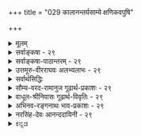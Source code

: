 +++
title = "029 कालानन्तर्यसाम्ये क्षणिकवपुषि"

+++
<details><summary>मूलम्</summary>

कालानन्तर्यसाम्ये क्षणिकवपुषि ते देशकालाद्युपाधौ सर्वे पूर्वे भवेयुस्तदुपरि भवतां कारणानि क्षणानाम् ।  
सन्तानैक्यव्यवस्था निजफलनियतिर्वासनानां च न स्यात् कार्पासे रक्ततादिक्रमविपरिणमत्संस्कृतद्रव्यतस्स्यात् ॥ २९ ॥
</details>

<details><summary>सर्वाङ्कषा - २९</summary>

क्षणिकवादेऽनुपपत्तिं प्रदर्शयति - कालेत्यादि ।  

> देश-कालाद्य्-उपाधौ  
ते क्षणिक-वपुषि सति,  
कालानन्तर्य-साम्ये सति  
सर्वे पूर्वे क्षणाः+++(→बौद्ध-परिभाषया क्षणिक-वस्तु-विशेषः)+++,  
तद्-उपरि भवतां क्षणानां कारणानि भवेयुः ।  
ततश् च, सन्तानैक्य-व्यवस्था,  
वासनानां निज-फल-नियतिश् च न स्यात् ।  
कार्पासे रक्तादि क्रम-विपरिणमत्-संस्कृत-द्रव्यतः स्यात् 

इत्य् अन्वयक्रमः ॥ 

[[1]]

बौद्धाः खलु चतुर्विधा इत्युक्तं (श्लो. 8 ) प्राक् ।  
तत्र वैभाषिकाः सौत्रान्तिकाश्च जगत्-सत्यता-वादिनः ।  
योगाचारास् तु विज्ञान-मात्र-सत्यता-वादिनः ।  माध्यमिकास् तु सर्व-मिथ्यात्व-वादिनः ।  
पूर्वे त्रयोऽपि स्वाभ्युपगतस्य वस्तुनः क्षणिकत्वं वदन्ति ।+++(4)+++  

विज्ञान-शब्द-वाच्यस्य धातुनोऽपि  
क्षणिकत्वं ते वदन्ति ।+++(5)+++  
एते 'अहम्' इति प्रतीति-विषयम् आत्मानं (जी.स. 2) नाङ्गीकुर्वन्ति ।  
अतस् ते 'नैरात्म्य-वादिनः' इति प्रसिद्धाः ।  
' अहम्' इति प्रतीतौ  
अखण्डः कश्चित् पदार्थो न विषयः,  
किन्तु सः सङ्घात-रूपः ।  
तत्र **विज्ञानाख्यः** स्वयं-प्रकाशः  
कश्चन धातु-विशेषोऽपि घटकः ।+++(4)+++  
संवृत्त्य्-आख्य-वस्तु-प्रभावात्  
स धातुः संघात-रूपताम् आपद्यते ।  
एतादृश-सङ्घात-रूपो ऽयम् अहम्-अर्थ एवात्मा ।  
अतश् चाहम्-अर्थः न वास्तविकः ।  
किन्तु प्रातीतिकः ।  
सोऽपि क्षणिकः ।+++(5)+++  


अत्रैवं दूषणम् उच्यते - वस्तु-स्थैर्य-वादिभिः नैय्यायिकादिभिः,  

> 'आत्मनः क्षणिकत्वे  
बाल्ये विलोकितस्य वस्तुनः  
वार्धक्ये स्मरणं न स्यात्,  
आत्मनः क्षणिकत्वेन  
द्रष्टुः आत्मनः वार्धक्ये नाशात्,  
अन्येन दर्शनम्  
अन्येन स्मरणं च  
कथं घटताम्' 

इति ।  
अस्योत्तरं तैर् एवम् अभिधीयते -  

> यद्यपि आत्मानः क्षणिकाः,  
अथापि,  
अनादिसिद्धा वासना, तत्-तत्-क्षण-परंपरा-रूपे आत्मन्य् अनुवर्तते;  
यथा कस्तूरिकायाः वस्त्राणाम् अधस्तात् स्थापने,  
कस्तूरिकायाः गन्धः उपर्य् उपरि वस्त्रेषु संक्रमते,  
तथा अनुभवजन्या वासना ऽपि  
क्षणिकात्म-परंपरायां संक्रममाणा  
कालान्तरे स्मृतिं जनयतीति ।  
अस्य ‘वासनासंक्रमः' इति संज्ञा । 

नैयायिक-संमत-भावनाख्य-संस्कारवत्  
तैर् इयं वासनेत्य् उच्यते ।  
वस्तुनः नाशेऽपि,  
तत्रोत्पन्ना वासना तु अनुवर्तत इत्यत्र दृष्टान्तं प्रदर्शयन्ति - 

> ' यस्मिन्नेव हि सन्ताने  
आहिता कर्मवासना ।  
फलं तत्रैव बध्नाति  
कार्पासे रक्तता यथा ॥' 

इति ।  
**सन्ताने** = क्षणिकविज्ञानपरंपरायाम् ॥ 

[[1]]

1.  

[[65]]

श्वेत-कार्पास-बीजे संस्कार-विशेषात् आधीय-मानः रक्तवर्णः,  
तद्-बीज-जन्ये कार्पासे अनुवर्तते  
इति प्रत्यक्ष-सिद्धम् ।  
तद्वद् एव,  
पुण्य-पापादि-कर्म-वासना वा,  
स्मृति-हेतु-वासना वा   
उत्तरत्राप्य् अनुवर्तते इति,  
पुण्य-पाप-फलानाम्, स्मरणस्य वा व्यवस्था भवतीति  
न काप्य् अनुपपत्तिर् इति वदन्ति ।  
तद् एतद् अत्र दूषयति । 

> वस्तूनां क्षणिकत्वेऽपि  
क्षणिक-वस्तु-परंपरायाः सत्त्वात्,  
वासनानुवृत्त्या स्मरणादि-व्यवस्था संगच्छत 

इति न युज्यते -  
परंपरायाः परस्परं भेदस्य दुर्-निरूपत्वात् ।  
क्षणिकवादे,  
प्रतिक्षणं वस्तुनः नाशेऽपि  
तेन क्षणेन तत्-तुल्य-वस्त्व्-अन्तर-जननात्,  
पूर्व-क्षण-वर्ति-वस्तुनः  
उत्तर-क्षण-वर्ति वस्तु प्रति कारणत्वस्य च सत्त्वात्, कार्य-कारण-परंपरायाः सत्त्वेन  
क्षणिक परंपराः परस्परं भिद्यन्त एव । अत एव वासना ऽपि  
तत्-तत्-परंपरायाम् अनुवर्तत  
इति व्यवस्थोपपत्तिर्  
इति न साधीयः ।  

कारणत्वं हि नियमेनाव्यवहित-पूर्व-क्षण-वृत्तित्वम् ।  
तत्रोत्तर-क्षणान् प्रति  
सर्वेषाम् अपि पूर्व-क्षणानां  
पूर्व-वर्तित्वं समानम् ।  
एवं च अस्यैव क्षणस्य  
एतत्-क्षणं प्रति पूर्व-वृत्तित्वम्,  
नान्यस्य इत्य्-अत्र  
नियामकाभावात्  
सर्वेऽपि पूर्वक्षणाः  
सर्वान् अप्य् उत्तरक्षणान् प्रति कारणानि स्युः,  
पूर्व-वृत्तित्वाविशेषात् ।  
न चैतद्-देशैतत्-काल-वर्तिनाम्  
एतद्-देशैतत्-काल-वर्तिनः क्षणा  
एव कारणानि भवन्ति, नान्यानि ।  

> भवन्-मते ऽपीदम् अनिवार्यम्।  
एक-कालावच्छेदेन,  
भिन्न-देशेषु जायमानानां पटानां  
कारण-भूतास् तन्तवः  
अविशेषेण सर्व-पटान् प्रत्यपि कारणानि भवेयुर्  

इत्य् आक्षेपे,  
देश-भेदेन कार्य-भेदस्य सत्त्वात्  
कारण-भेदः उपपादनीयः ।  
तद् अत्रापि समानम् इति वाच्यम्,  
क्षणिक-वादे ऽतिरिक्तस्य स्थिरस्य कालस्य, देशस्य वानङ्गीकारात्, व्यवस्थाया दुर्वचत्वात् ।  
तद् इदम् उक्तम्- '**ते देशकालाद्युपाधौ क्षणिकवपुषि**' इति । 

एवञ्च स्मरणादि-व्यवस्था तन्-मते दुरुपपादा ॥ 

> ननु दर्शनानुरोधेन खलु सर्वं वक्तव्यम् ।  
दृश्यते च कार्पास-बीजादौ आहितस्य संस्कारस्यानुवृत्तिः  
तद्-बीज-परंपरायाम् एव,  
न त्व् अन्यत्रेति व्यवस्था ।  
तद्वदेव सर्वेषामपि क्षणानां सूक्ष्मातिशयविशेषस्य परस्परविलक्षणस्याङ्गीकारात् अनुवृत्तिव्यवस्था सुवचैव

+इति चेत्, तत्राह - कार्पासेत्यादि । वस्तुस्थैर्यस्य, स्थिरस्य देशकालाद्युपाधेश्च सिद्धान्तेऽङ्गीकारात् व्यवस्था सुवचा, वस्तुभेदस्य उपपादनात् । कार्पासबीजानामपि परस्परभेदस्य परिणामभेदस्य च उपपादयितुं शक्यत्वात् न दोषः । क्षणिकवादे तु एतन्न संभवतीत्यनुपदमेवोपपादितम् ॥ 

किञ्च, वासनासंक्रमोऽपि तन्मते दुरुपपादः । वासनाया अपि क्षणिकत्वेन, आश्रयेण साकं नाशात्, कथमुत्तरत्र संक्रमः? तत्तुल्यवासनान्तरोत्पत्तिरेव संक्रम इति चेत्; क्षणिकविज्ञानसन्तत्या प्रत्यभिज्ञाया अनिर्वाहे, तन्निर्वाहकतया कल्पिताया वासनाया अपि क्षणिकत्वेन ' भक्षितेऽपि लशुने न शान्तो व्याधिः' इति न्यायावतारप्रसङ्गः । अतश्च स्मरणादिव्यवस्था तन्मते दुर्वचैवेति क्षणिकवादो न साधीयः ॥ २९ ॥
</details>


<details><summary>सर्वाङ्कषा-पाठान्तरम् - २९</summary>

क्षणिकवादेऽनुपपत्तिं प्रदर्शयति - कालेत्यादि । देशकालाद्युपाधौ ते क्षणिकवपुषि सति, कालानन्तर्यसाम्ये सति सर्वे पूर्वे क्षणाः, तदुपरि भवतां क्षणानां कारणानि भवेयुः । ततश्च, सन्तानैक्यव्यवस्था, वासनानां निजफलनियतिश्च न स्यात्‌ ।  
कार्पासे रक्तादि क्रमविपरिणमत्-संस्कृतद्रव्यतः स्यात्‌ इत्यन्वयक्रमः ॥   
बौद्धाः खलु चतुर्विधा इत्युक्तं (श्लो.८) प्राक्‌ । तत्र वैभाषिकाः सौत्रान्तिकाश्च जगत्सत्यतावादिनः । योगाचारस्तु विज्ञानमात्रसत्यतावादिनः । माध्यमिकास्तु सर्वमिथ्यात्वदिनः । पूर्वे त्रयोऽपि स्वाभ्युपगतस्य वस्तुनः क्षणिकत्वं वदन्ति । विज्ञानशब्दवाच्यस्य धातुनोऽपि क्षणिकत्वं ते वदन्ति । एते 'अहम्‌' इति प्रतीतिविषयमात्मानं (जी.स.२) नाङ्गीकुर्वन्ति । अतस्ते 'नैरात्म्यवादिनः' इति प्रसिद्धाः । 'अहम्‌' इति प्रतीतौ अखण्डः कश्चित्पदार्थो न विषयः, किन्तु सः सङ्घातरूपः । तत्र विज्ञानाख्यः स्वयंप्रकाशः कश्चन धातुविशेषोऽपि घटकः । संवृत्त्याख्यवस्तुप्रभावात्‌ स धातुः संघातरूपतामापद्यते । एतादृशसङ्घातरूपोऽ- यमहमर्थ एवात्मा । अतश्चाहमर्थः न वास्तविकः । किन्तु प्रातीतिकः । सोऽपि क्षणिकः । अत्रैवं दूषणमुच्यते- वस्तुस्थैर्यवादिभिः नैय्यायिकादिभिः, 'आत्मनः क्षणिकत्वे बाल्ये विलोकितस्य वस्तुनः वार्धक्ये स्मरणं न स्यात्‌, 'आत्मनः क्षणिकत्वेन द्रष्टुः आत्मनः वार्धक्ये नाशात्‌, अन्येन दर्शनम्‌ अन्येन स्मरणं च कथं घटताम्‌ ' इति । अस्योत्तरं तैरेवमभिधीयते- यद्यपि आत्मानः क्षणिकाः । अथापि, अनादिसिद्धा वासना, तत्तत्क्षणपरंपरारूपे आत्मन्यनुवर्तते; यथा कस्तूरिकायाः वस्त्राणामधस्तात्‌ स्थापने, कस्तूरिकायाः गन्धः उपर्युपरि वस्त्रेषु संक्रमते, तथा अनुभवजन्या वासनापि क्षणिकात्मपरंपरायां संक्रममाणा कालान्तरे स्मृतिं जनयतीति । अस्य 'वासनासंक्रमः' इति संज्ञा । नैयायिकसंमतभावनाख्यसंस्कारवत्तैरियं वासनेत्युच्यते । वस्तुनः नाशेऽपि, तत्रोत्पतन्ना वासना तु अनुवर्तत इत्यत्र दष्टा प्रदर्शयन्ति - 'यसिमत्रेव हि सन्ताने आहिता कर्मवासना । फलं तत्रैव बध्नाति कार्पासे रक्तता यथा ॥' इति । सन्ताने = क्षणिकविज्ञानपरंपरायाम्‌ ॥   
श्वेतकार्पासबीजे संस्कारविशेषात्‌ आधीयमानः रक्तवर्णः, तद्बीजजन्ये कार्पासे अनुवर्तते इति प्रत्यक्षसिद्धम्‌ । तद्वदेव, पुण्यपापादिकर्मवासना वा, स्मृतिहेतुवासना वा उत्तरत्राप्यनुवर्तते इति, पुण्यपाप- फलानाम्‌, स्मरणस्य वा व्यवस्था भवतीति न काप्यनुपपत्तिरिति वदन्ति । तदेतदत्र दूषयति ॥   
वस्तूनां क्षणिकत्वेऽपि क्षणिकवस्तुपरंपरायाः सत्त्वात्‌, वासनानुवृत्त्या स्मरणादिव्यवस्था संगच्छत इति न युज्यते । परंपरायाः परस्परं भेदस्य दुर्निरूपत्वात्‌ । क्षणिकवादे, प्रतिक्षणं वस्तुनः नाशेऽपि तेन क्षणेन तत्तुल्यवस्त्वन्तरजननात्‌, पूर्वक्षणवर्तिवस्तुनः उत्तरक्षणवर्ति वस्तु प्रति कारणत्वस्य च सत्त्वात्‌, कार्यकारणपरंपरायाः सत्त्वेन क्षणिकपरंपराः परस्परं भिद्यन्त एव । अत एव वासनापि तत्तत्परंपरायामनुवर्तत इति व्यवस्थोपपत्तिरिति न साधीयः । कारणत्वं हि नियमेनाव्यवहितपूर्वक्षणवृत्तित्वम्‌ । तत्रोत्तरक्षणान्‌ प्रति सर्वेषामपि पूर्वक्षणानां पूर्ववर्तित्वं समानम्‌ । एवं च अस्यैव क्षणस्य एतत्क्षणं प्रति पूर्ववृत्तित्वम्‌, नान्यस्य इत्यत्र नियामकाभावात्‌ सर्वेऽपि पूर्वक्षणाः सर्वानप्युत्तरक्षणान्‌ प्रति कारणानि स्युः, पूर्ववृक्तित्वाविशेषात्‌ । न चैतद्देशैतत्कालवर्तिनाम् एतद्देशैतत्कालवर्तिनः क्षणा एव कारणानि भवन्ति, नान्यानि । भवन्मतेऽपीदमनिवार्यम्‌ । एककालावच्छेदेन, भिन्नदेशेषु जायमानानां पटानां कारणभूतास्तन्तवः अविशेषेण सर्वपटान्‌ प्रत्यपि कारणानि भवेयुरित्याक्षेपे, देशभेदेन कार्यभेदस्य सत्त्वात्‌ कारणभेदः उपपादनीयः । तदत्रापि समानमिति वाच्यम्‌, क्षणिकवादेऽतिरिक्तस्य स्थिरस्य कालस्य, देशस्य वानङ्गीकारात्‌, व्यवस्थाया दुर्वचत्वात्‌ । तदिदमुक्तम्‌- 'ते देशकालाद्युपाधौ क्षणिकवपुषि' इति । एवञ्च स्मरणादिव्यवस्था तन्मते दुरुपपादा ॥   
ननु दर्शनानुरोधेन खलु सर्वं वक्तव्यम्‌ ।  

दृश्यते च कार्पासबीजादौ आहितस्य संस्कारस्यानुवृत्तिः तद्बीजपरंपरायामेव,  
न त्वन्यत्रेति व्यवस्था ।  

तद्वदेव सर्वेषामपि क्षणानां सुक्ष्मातिशयविशेषस्य परस्पर- विलक्षणस्याङ्गीकारात्‌ अनुवृत्तिव्यवस्था सुवचैवेति चेत्‌, तत्राह – कार्पासेत्यादि । वस्तुस्थैर्यस्य, स्थिरस्य देशकालाद्युपाधेश्च सिद्धान्तेऽङ्गीकारात्‌ व्यवस्था सुवचा, वस्तुभेदस्य उपपादनात्‌ । 

कार्पासबीजानामपि परस्परभेदस्य परिणामभेदस्य च उपपादयितुं शक्यत्वात्‌ न दोषः । 

क्षणिकवादे तु एतन्न संभवतीत्यनुपद-मेवोपपादितम्‌॥   
किञ्च, वासनासंक्रमोऽपि तन्मते दुरुपपादः । वासनाया अपि क्षणिकत्वेन, आश्रयेण साकं नाशात्‌, कथमुत्तरत्र संक्रमः? तत्तुल्यवासनान्तरोत्पत्तिरेव संक्रम इति चेत्‌; क्षणिकविज्ञानसन्तत्या प्रत्यभिज्ञाया अनिर्वाहे, तन्निर्वाहकतया कल्पिताया वासनाया अपि क्षणिकत्वेन 'भक्षितेऽपि लशुने न शान्तो व्याधिः' इति न्यायावतारप्रसङ्गः । अतश्च स्मरणादिव्यवस्था तन्मते दुर्वचैवेति क्षणिकवादो न साधीयः ॥ २९ ॥
</details>


<details><summary>उत्तमूरु-वीरराघवः अलभ्यलाभः - २९</summary>

''उत्तरोत्पादे च पूर्वनिरोधात्' इति सूत्रे श्रीभाष्ये विस्तृतेऽर्थे किञ्चिदंशप्रपञ्चनं क्रियते कालेति । उत्तरक्षणस्य पूर्वक्षणः कारणमिति बौद्धमतं न सिद्ध्यति । कार्योत्पत्तिकाले कारणस्य  
नष्टात् । अथ पूर्ववर्तित्वमेव हि कारणत्वम्, तत् पश्चान्नाशेऽपि भवेदिति चेत् - एको घटक्षणः  
स्वोत्तरकालस्थगोमहिषाश्वकुड्यपाषाणादिसर्वक्षणकारणं स्यात् । देशः कालो दिक् जातिर्वा उपाधिः, तदुपाधिककार्ये तदुपाधिकपूर्वक्षणः कारणमिति चेत् - देशादौ क्षणिकवपुषिक्षणिकभूते, कार्यकारणयोरेकदेशस्थत्वैकजात्याश्रयत्वादेर्दुर्वचत्वात्, केवलोत्तरत्वमात्रं वक्तव्यमिति सर्वस्यैकः कारणं स्यात् । ननु तद्देशसन्तानस्थकार्यं प्रति तद्देशस्थः क्षणः कारणमिति चेत् - तत्राह सन्तानेति । संतानैक्यव्यवस्था न स्यादिति पृथक्, वासनाना निजफलनियतिश्च न स्यादिति विषयान्तरम् । एते एव देशक्षणा एतत्संतान इति नियम एव कथमित्यर्थः । तत्कार्यत्वात् तत्सन्तानतेति न भवति, कार्यत्वस्यैव सर्वत्रापादितत्वात् । एव सन्तानैक्यनिरासादेव तदुक्तः फलनियमोऽपि न स्यात् । कर्तुरनुभवितुर्देहस्य तदन्यस्याऽऽत्मनो वा क्षणिकत्वात् कथ कर्मफलनियतिः अनुभवजन्यस्मरणनियतिश्चैकत्रेति प्रश्ने तैः समाहितम्, यस्मिन् संताने कर्मवासना अनुभववासना चानुवर्तते, तत्र फलं स्मरणञ्च, नान्यत्रेति । तन्न, अयमेवैतत्संतान इत्यत्र नियामकाभावात् । देशैक्यादेरभावात् । संताने कार्योत्पत्तिरभ्युपेयेत्यत्र तदुक्तमुदाहरणं तु न  
साधकम्;  
कार्पास-कुसुमरक्तरूपोत्पत्तिः  
कार्पासबीजानां रञ्जक-द्रव्य-रञ्जिततया तादृशावयवानां  
क्रमेण पुष्पाकारेऽनुवृत्त्या भवितुमर्हति ।  

यद्वा, 

> ''एतेन लाक्षारसावसेको व्याख्यातः” 

इति न्यायकुसुमाञ्जलिवाक्ये कार्पास-रस-रूप--रञ्जक-द्रव्य-संस्कृत--दाडिम-बीजावभवानुवृत्तिवशात्  
दाडिमे रक्त-पुष्पोत्पत्तिर् इति व्याख्यानात्  
''कार्पासे रक्तता यथा'' इत्य्-अस्य  
कार्पास-रक्तता  
यथा दाडिम-बीज-रञ्जनेन दाडिम-कुसुम-राग-हेतुर् इत्य्-अर्थो भाव्यः ॥ तत्र सर्वत्र कार्यकारणभावस्य व्यवस्थितत्वात् अवयवानां स्थिरतयाऽनुवृत्तिसंभवाच्चोपपत्ति । अत्र तु कार्यकारणभावव्यवस्थाविरहात् वासनानामप्यस्थिरत्वेन क्षणिकत्वेनानुवृत्तेर्दुवचत्वाच्च वैषम्यमिति श्लोकार्थः ।  
अतीन्द्रियस्य तु तस्येति । तत्र तत्र तदिष्टस्य कुर्वद्रुपत्वरूपधर्मस्येत्यर्थः । वह्निधूमत्वेति । वह्नित्वावच्छिन्नं धूमत्वावच्छिन्नं प्रति कारणमिति सामान्यकार्यकारणभावो हि न तदिप्टः क्वचित् वह्नौ सत्यपि धूमाभावात् । कारणक्षण इत्यस्य आरभत इत्यत्रान्वयः । यद्देशादिक्षणवर्ती तत्कार्यदेशेत्यन्वयः । तदेतत्सन्ततिव्यवस्थापकाभावादिति । त्वन्मते तद्घटसंततिरियम्, तदधिकरणैतद्देशसंततिरियम्, एतत्कर्माधारसंततिरियम्, एतदनुभवाधारसंततिरियम्, एतत्-कार्पास-बीज-संततिर् इयम् इति  
दृष्टान्तदार्ष्टान्तिकादिसर्वसंततिव्यवस्थापकाभावादित्यर्थः ॥ २९ ॥
</details>

<details><summary>सर्वार्थसिद्धिः</summary>

प्रतिकृलतर्कप्रतिहतिमप्याह- कालानन्तर्येति ॥ आदिशब्देन दिक्संग्रहः । अयमर्थः- सर्वं क्षणिकमिति वदतस्ते कस्यचित्किञ्चित्प्रति कार्यत्वं किमनन्तरकालभावित्वमात्रान् ? उत तद्विशेषात् ? आद्ये त्रैलोक्योदरवर्तिनः पूर्वक्षणा-  
स्सर्वे तदनन्तरभाविनां सर्वेषां क्षणानां कारणानि स्युः । द्वितीयेऽप्यसौ विशेषः किं देशाद्युपाधिनिरपेक्षः ? तत्सापेक्षो  
वा ? नाद्यः, अतीन्द्रियस्य तु तस्यादर्शनात्, दृश्यस्य तु वह्निधूमत्वादेरतिप्रसङ्गित्वात् । न द्वितीयः, यस्मिन्देशादौ  
यद्वर्तते तस्मिन् जायमानस्य तत्कारागमिति नियमो न संभवति । कार्यक्षणस्य कारणदेशादिवर्तित्वे कारणदेशादेः क्षण-  
द्वयापत्तेः ; तथा चानन्तरक्षणयोगेऽपि को बोधः ? अतः स्थिरदेशादिकमनभ्युपगच्छतस्तत्प्रयुक्तनियमायोगात् अति-  
प्रसङ्गस्तदवस्थ एव । ननु यद्देशादिक्षागवर्ती कारणक्षागः तत्कार्यदेशादिक्षणे स्वकार्यमारभत इति नियम इति चेन्न ;  
देशादिक्षणद्वयेऽपि कार्यकारणव्यवस्थाया दुः[स्थ]साधत्वात् । तदेतदभिप्रेत्याह- सन्तानैक्यव्यवस्था न स्यादिति ।  
यदप्याहुः- 

> "यस्मिन्नेव हि सन्तान  
आहिता कर्मवासना ।  
फलं तत्रैव बध्नाति  
कार्पासे रक्तता यथा" ॥ 

इति ।  
कर्मवासनेत्यनुभववासनाया उपलक्षणम् । तदपि दूषयति- निजफलनियतिर्वासनानां च न स्यादिति । सन्तानैक्ये  
सिद्धे हि यस्मिन् तस्मिन्निति निर्देशः स्यादिति भावः । दृष्टान्तस्तर्हि कथमित्यत्राह- कार्पास इति । 

रञ्जक-द्रव्य-विशेष-संस्कृत-बीजावयवानुवृत्त्या  
कार्य-स्रोतो-विशेष-नियमे यथा दर्शनं  
तत्र तादृश-फल-सिद्धिर् युक्ता ।  
त्वन्मते तु तदेतत् संततिव्यवस्थापकाभावात्,  
तत्रैव फलं बध्नातीति दुश्शको नियम इति भावः ॥ २९ ॥
</details>


<details><summary>सौम्य-वरद-रामानुज गूढार्थ-प्रकाशः - २९</summary>

अदर्शनात् अप्रामाणिकत्वादित्यर्थः । अतिप्रसंगित्वादिति । कालान्तरीयदेशान्तरीयव्याप्तिं  
प्रत्यपि वह्न्यादेः कारणत्वं स्यात् । अव्यवहितानन्तर्यविवक्षायामपि देशान्तरीयकार्यं प्रति कारणत्वप्रसङ्गस्तदवस्थ इति भावः । कारणं चासौ देशादिश्चेति कर्मधारयः । आदिशब्दः कालवाची । क्षणद्वयापत्तेरिति । पूर्वक्षणे च सत्त्वापत्तेरित्यर्थः ॥ २९ ॥
</details>


<details><summary>वाधूल-श्रीनिवासः गूढार्थ-विवृतिः - २९</summary>

कालानन्तर्येति । देशादिक्षणद्वयेऽपि कार्यकारणाव्यवस्थाया दुःस्थत्वादिति । कस्यचिद् द्वितीयदेशादिक्षणस्य देशान्तरपूर्वक्षणापेक्षयाऽप्यानन्तर्याविशेषात् व्यवस्थापकान्तरासम्भवाच्च  
देशान्तरक्षणयोः कार्यकारणभावो वक्तुं न शक्यत इत्यर्थः ॥ २९ ॥
</details>


<details><summary>अभिनव-रङ्गनाथः भाव-प्रकाशः - २९</summary>

क्षणिकत्वसाधने सत्त्वहेतोरेकस्य ज्ञानश्रियाऽभिधानेऽपि तदविशेषेणान्यस्यापि हेतोस्तन्मते क्षणिकत्वसाधकत्वं संभवतीति स्वस्य बौद्धमतप्रावीण्यं दर्शयन्नवतारयति \*क्षणभङ्गसाधनान्तरमित्यादिना \*मेयत्वादिति - मेयत्वमविसंवादिज्ञानविषयत्वं । लाघवादाह \*भासमानत्वादिति - विषयत्वादित्यर्थः । ज्ञानविषयत्वं ज्ञानजनकत्वमिति वैभाषिकसिद्धान्तेन अक्षणिकत्वे जनकताऽनुपपत्त्या सत्त्वहेतुवदस्यपि क्षणिकत्वसाधकता संभवतीति भावः ।  
\*स्वरूपेणेति - उदयानन्तरस्थायिस्वरूपेणेत्यर्थः । \*कुत्रापि न भवेदिति - अयं च दोषः ;  
उदयानन्तरस्थायि स्वरूपं यच्च वस्तुनः ।  
तदुच्यते क्षणस्सोऽस्ति यस्य तत् क्षणिकं मतम् ॥ ३८८ ॥  
इति शान्तरक्षितपरिष्करणेऽपि बोध्यः । क्षणिकत्वानुमितेः शुद्धस्वरूपावगाहित्वे साध्यस्य पक्षादविशिष्टतया साधनप्रयासवैफल्यं । उदयानन्तरस्थायित्वविशेषिततदवगाहित्वे अतद्रूपपरावृत्तस्वरूपावगाहिविकल्पस्येव असदर्थावगाहित्वेन भ्रान्तत्वमिति स्फुटम् । तत्र पञ्चिकायां उत्पादानन्तरविनाशिस्वभावो वस्तुनः क्षण उच्यते; स यत्रास्ति स क्षणिक इति कमलशीलोक्तिरापातरमणीया । तथाहि - उत्पादकाले विनाशस्य विनाशकाले उत्पादस्याननुभवेन करणाकरणे इव परस्परविरुद्धावुत्पादविनाशौ कथमेकत्र समाविशतः? कालभेदेन विरोधपरिहारस्य क्षणिकवाद्यसंमतत्वात् । किंच विनाशस्वभावः धर्मिणमभिसंबध्नाति न वा? आद्ये धर्मिण उदयानन्तरस्थायित्वं कथं? द्वितीये तमनभिसंबध्नन् तत्स्वभावः कथं भवेत्? अपि च -  
ननु नैव विनाशोऽयं सत्ताकालेऽस्ति वस्तुनः ।  
न पूर्वं न चिरात् पश्चात् वस्तुनोऽनन्तरं त्वसौ ॥ ३६७ ॥  
एवं च हेतुमानेव युक्तो नियतकालतः ।  
इत्यविद्धकर्णोक्तदूषणपरिहाराय शान्तरक्षितेन द्विविधस्यापि विनाशस्य वस्त्वनन्तरभावित्वनिरासेन तत्र त्वयाऽपि तथैवाङ्गीकारेण अत्र तद्विरोधेन विनाशस्वभावस्य वस्तुभूतोत्पादानन्तरभावित्वाभिधाने अविद्धकर्णोक्तं दूषणं भवतैव स्थापितं स्यात् इति । मूढानां संतानावगाहिनी कालतारतम्यधीरुपपद्यते इति शङ्कायामाह - \*सर्वस्येत्यादि ॥  
कर्तृत्वादिव्यवस्था तु सन्तानैक्यव्यवस्थया ।  
कल्पनारोपितैवेष्टा नाङ्गं सा तत्वसंस्थितेः ॥ ५०४ ॥  
इति शान्तरक्षितः । 'प्रचुरतराज्ञानतिमिरसङ्धातोपहतज्ञानालोको लोकः आत्मनि तत्त्वान्यत्वासत्त्वादिविचारमवधूय विशिष्टहेतुफलभावनियतरूपाणां संस्काराणां प्रबन्धमेकत्वेनाध्यवसाय स एवाहं करोमीति व्यवहरति मुक्तये च प्रवर्तते । तदभिमानानुरोधेन च भगवन्तस्तथागताः समुच्छेददृष्टिप्रपाततो विनेयजनरिरक्षिषया सन्तानैकतां दर्शयन्तः कर्तृत्वादि व्यवस्थापयन्ति । तथाविधाया एव व्यवस्थातो वस्तुसिद्धिरिति चेदाह - नाङ्गं सेत्यादि । न हि तत्वपरीक्षापराङ्मुखमतीनां संवृतिपतितानां बालजनानामभिनिवेशवशेन शक्यं तत्वं व्यवस्थापयितुम्! तदभिनिवेशस्य नैरात्म्यक्षणभङ्गविहितप्रमाणबाधितत्वात्, इति कमलशीलः । तत्र विनेयजनाशयानुसारेण अतत्वोपदेशः वञ्चनामात्रमिति भावेन तद्दूषयति \*न च त्वमपीति । अपिर्विरोधे । भवन्मतरीत्या अज्ञत्वे निरन्वयविनाशस्य ज्ञानित्वे सन्तानसमृद्ध्यर्थत्वस्य च बोधो न सम्भवति -  
'अहनिसत्वदृष्टीनां क्षणभेदविकल्पना ।  
सन्तानैक्याभिमानेन न कथञ्चित्प्रवर्तते ॥ ५४१ ॥  
अभिसंबुद्धतत्वास्तु प्रतिक्षणविनाशिनाम् ।  
हेतूनां नियमं बुद्ध्वा प्रारभन्ते शुभाः क्रियाः ॥ ५४२ ॥  
ये तावत् अप्रहीणसहजेतरसत्कार्यदर्शनादयस्तेषामयं क्षणभेदविकल्पो नास्त्येव । तथाहि - ते सन्ततिमेकत्वेनाध्यवसाय सुखिता वयं भविष्याम इत्याहितपरितोषाः कर्मसु प्रवर्तन्ते । येऽपि पृथग्जनकल्याणा एवं युक्त्यागमाभ्यां यथावत् क्षणिकात्मतयोरवबोधादभिसम्बुद्धतत्वास्तेऽप्येवं प्रतीत्यसमुत्पादधर्मतां प्रतिपद्यन्ते । करुणादिपूर्वकेभ्यो दानादिभ्यः स्वपरहितोदयशालिनः संस्काराः क्षणिका एवापरापरे परम्परया समुत्पद्यन्ते । न तु हिंसादिभ्य इत्यतस्ते हेतुफलप्रतिनियममवधार्य शुभादिक्रियासु प्रवर्तन्ते । यथोक्तं -  
यावच्चात्मनि न प्रेम्णो हानिस्स (सपदि नश्यति)परि तस्यति ।  
तावद्दुःखितमारोप्य न च स्वस्थोऽवतिष्ठते ।  
मिथ्याध्यारोपहानार्थं यत्नोऽसत्यपि भोक्तरि ॥  
इति' इति तत्वसंग्रहपञ्चिकोक्तिरपि अत्रैव पूर्वं 'सर्वे पूर्वे भवेयुस्तदुपरिभवतां कारणानि क्षणानां' इत्यादिविवरणे दूषितप्रायेति भावः ॥  
\*निरर्थकमिति - एतच्च जीवसरे विवेचयिष्यते ।  
\*भवत्सिद्धान्त इति - जिज्ञासाधिकरणभाष्ये 'यच्चान्यथात्वमिति' - यद्वस्तु प्रतिक्षणमन्यथात्वं याति तदुत्तरोत्तरावस्थाप्राप्त्या पूर्वपूर्वावस्थां जहातीत्याद्युक्तेरिति भावः । न हि वस्तुस्वभावानुविधायिन्यो वाचः । किं तर्हि? वक्तुरिच्छामनुविदधति । अत उत्पादानन्तरस्थायिस्वरूपं क्षणशब्दार्थ इत्यादिः बौद्धानां परिभाषा अप्रामाणिकी । अनुभवविरोधेन सर्वजनासंमतत्वात् । अत एव 'तास्तु त्रिंशत् क्षणः' इत्यादिकोशेषु क्षणशब्दस्य कालविशेषवाचित्वाभिधानं संगच्छते । अतः क्षणिकशब्दो न बौद्धमतैकतान इत्यभिप्रेत्याह - \*आशुतरविनाशित्वमात्रेणेति । एतेन विरोधवरूथिन्यां उमामहेश्वरेण उदाहृतभाष्यस्य क्षणिकत्वनिरसनपरभाष्यस्य च परस्परविरोधो दुष्परिहर इति कथनमज्ञानविलसितमिति सूचितं । साङ्ख्यमते प्रसवधर्मि इति (११) कारिकाविवरणसाङ्ख्यतत्वविभाकरे वंशीधरेण 'न चैवं धर्मिणः क्षणिकत्वापत्तिः; अभिव्यक्तितिरोभावावस्थाविशेषस्यैव क्षणिकत्वाङ्गीकारात्' इत्युक्तं समाधानं तु पूर्वं (५) 'प्रतिक्षणं परिणामिनो हि सर्व एव भावाः ऋते चितिशक्तेः' इति तत्वकौमुदीविवरणे 'प्रतिक्षणमिति - धर्मधर्म्यभेदे धर्माणां कालभेदेन व्यावृत्तिदर्शनाद्धर्मिणोऽपि प्रतिक्षणं भेद आवश्यक इति भावः' इति स्ववचनेनैव निरस्तमिति बोध्यम् ॥ २९ ॥

क्षणभङ्गपक्षे कुमारिलोक्तदूषणान्युद्धर्तुकामेन शान्तरक्षितेन तत्वसंग्रहे इत्थमुक्तम् -  
यथा हि नियता शक्तिः बीजादेरङ्कुरादिषु ।  
अन्वय्यात्मवियोगेऽपि तथैवाध्यात्मिके स्थितिः ॥ ५०२  
पारम्पर्येण साक्षाद्वा क्वचित्किञ्चिद्धि शक्तिमत् ।  
ततः कर्मफलादीनां संबन्ध उपपद्यते ॥ ५०३  
नियमादात्महेतूत्थात् प्रथमक्षणभाविनः ।  
यद्यतोऽनन्तरं जात द्वितीयक्षणसन्निधिः ॥ ५१८  
तत्तज्जनयतीत्याहुरव्यापारेऽपि वस्तुनि ।  
विवक्षामात्रसंभूतसंकेतानुविधायिनः ॥ ५१९  
अन्यानन्तरभावेऽपि किञ्चिदेव च कारणम् ।  
तथैव नियमादिष्टं तुल्यं चैतत् स्थिरेष्वपि ॥ ५३१  

इति । 

तद्दूषयन् मूलाथमाह - \*अयमर्थ इत्यादिना ।  
\*अतीन्द्रियस्य त्विति - एतेन शक्त्यभिधानमप्यकिञ्चित्करमिति व्यञ्जितम् । \*सन्ततिव्यवस्थापकाभावादिति । क्षणिकत्वपक्षे कार्यक्षणपूर्वक्षणानां सर्वेषामन्वयव्यतिरेकयोरविशेषेण सिद्धान्तिवदुपादानोपादेययोरभेदानङ्गीकारेण स्वोपादानबलव्यवस्थानिर्णयासंभवेन -  
स्वोपादानबलोद्भूताः कलापोत्पादकाः पृथक् ।  
इति शान्तरक्षितोक्तिरनुचिता । एतेन -  
सहकारिकृतश्चैवं यदा नातिशयः क्वचित् ।  
सर्वदा निर्विशेषैव तदा सन्ततिरिष्यते ॥ ४३२  
इति भदन्तयोगसेनोक्तदूषणमपरिहार्यम् । सन्ततिदूषणविस्तरस्तु श्लोकवार्तिकादौ बोध्य इति भावः ॥ २९ ॥
</details>


<details><summary>नरसिंह-देवः आनन्ददायिनी - २९</summary>

पूर्वशेषत्वान्न पृथक्संगतिरित्यभिप्रायेणाह - प्रतिकूलेति । ननु क्षणिकत्वपक्षेऽपि वीचीतरङ्गन्यायेन शब्दसंतानानामिव व्यवस्थापककार्यकारणभावस्स्यात् इत्यत आह - अयमर्थ इति । देशाद्युपाधिनिरपेक्षः - तदघटितः कारणकार्यधर्म इत्यर्थः । तत्सापेक्षः - एकदेश एव पूर्वापरकालवर्तित्व(त्वादि)रूपः । तस्येति - विशेषस्य कार्यकारणयोरदर्शनादित्यर्थः । अतिप्रसङ्गित्वादिति - तेन रूपेण पूर्वक्षणापेक्षया पूर्वापरभावित्वादित्यर्थः । तदिति - तद्देशे तत्पूर्ववर्तीत्यर्थः । क्षणद्वयापत्तेः - कार्यकारणद्वयाधिकरणक्षणद्वयकालवर्तित्वापत्तेरित्यर्थः । तथाचेति -  
एतावन्तं स्थितं कालं कः पश्चान्नाशयिष्यति ।  
इति न्यायादिति भावः । ननु कार्यकारणयोरेकदेशवर्तित्वं मास्तु; अपि तु एकदेशसन्तानवर्तित्वं; तथा च नातिप्रसङ्ग इति शङ्कते - नन्विति । देशादीति - तथा च पूर्वदेशलक्षणस्य (स्व) पश्चाद्भाविसर्वदेशक्षणसन्तानजनकत्वात् सर्वे सर्व(स्यापि)स्य सन्ताना इति पूर्वव(र्वैत)देतद्देशसन्तांनैक्यनियमो नास्तीति भावः । ननु क्षणिकत्वपक्षे पाकेषुविक्षेपादौ वासनाश्रयस्य नाशादुत्तरो(नाशात्तदु)त्तरक्षणेषु विकॢत्तिदेशान्तरगमनहतुक्रिया न स्यादित्याशङ्क्य सन्तानैक्यान्न दोष इति सिद्धान्तदीपिकोक्तमनुवदति - यदप्याहुरिति । कर्मवासना - वेगादिसंस्कारः । यदा पाकादिक्रियाशक्तिः तत्रैव तण्डुलादिसन्ताने विकॢत्त्यादिक्रियां जनयतीत्यर्थः । रञ्जकद्रव्येति -स्थिरवादे कार्पास-सन्तान-व्यवस्था-सम्भवाद् युज्यते; क्षणिकवादे तन्नियमो न स्यादिति दृष्टान्तासिद्धिश्चेति भावः ॥ २९ ॥
</details>


<details><summary>ಕನ್ನಡ</summary>

[[40]] 

ई क्षणिकवाद तर्कविरुद्धवादद्दॆन्दू निरूपिसुत्तारॆ-  

> ते देश काला द्युपाद् क्षणिकवपुषि(सति) 
> कालानन्तर्यसाम्य सर्वे पूर्वे  
तद्-उपरि-भवतां क्षणानां कारणानि भवेयुः 

निनगॆ देश-रूप उपाधिये आगलि  
कालरूप उपाधिये आगलि  
ऎल्लवू क्षणिकवे आगिरुवाग  
ऒन्दु क्षणद समनन्तर-क्षणदल्लि हुट्टुवुद् ऎम्ब अंश  
अदर् अनन्तरद क्षणगळ् ऎल्लक्कू  
समानवाग् इरुवाग  
मॊदलिद्द ऎल्ला पूर्व क्षणगळू  
अदक्क् अनन्तर बरुव ऎल्ला उत्तर क्षणगळिगू कारणगळ् आगबेकागुत्तदॆ,  
इदरिन्द, 

> सन्तानैक्यव्यवस्था वासनानां निजफलनियतिश्च न स्यात्,  
> कार्पाससे रक्ततादि क्रम-विपरिणमत्-संस्कृत द्रव्यतः स्यात्‌ 

इदु ऒन्दु क्षणिक-परम्परॆ,  
अदु ऒन्दु क्षणिक-परम्परॆ ऎम्ब व्यवस्थॆयू,  
कर्म-वासनॆगळु तम्म तम्म कार्यगळन्नु तम्म तम्म परम्परॆयल्ले हुट्टिसुत्तवॆ ऎम्ब व्यवस्थॆयू आगलारदु.  

हत्तियल्लि कॆम्पु बरुवुदु मुन्तादवु  
क्रमवागि परिणामवन्नु हॊन्दुत्तिरुव  
कॆम्पुबण्णद संस्कारवन्न् उळ्ळ बीजद सूक्ष्मावयवगळिन्दले आगुवुदु. 

बौद्ध मतदल्लि घटपटादि सकलवस्तुगळू प्रतिक्षणवू नशिसि हुट्टु तिरुत्तवॆ. हिन्दिनदु नशिसि मत्तॊन्दु हुट्टुवुदक्कॆ हिन्दिन क्षणवे कारण. ऎल्लवू क्षणिकवागिरुवुदरिन्दलू अतिरिक्तवाद कालादिगळन्नु ऒप्पदिरुवुद रिन्दलू घटादिगळन्ने क्षणवॆन्दु व्यवहरिसुवुदु अवर रूढि. ई नाश, हुट्टु अतिसूक्ष्मवागिरुवुदरिन्द प्रत्यक्षक्कॆ गोचरवल्ल. निन्नॆ नोडिद घट, ई दिन नोडुव घट बेरॆ बेरॆयादरू आ घटद परम्परॆ ऒन्दे आगिरुत्तदॆ. आया घटादिगळिन्दले मुन्दिन घटादिगळु हुट्टुवुद रिन्द ई परम्परॆगळु भिन्न भिन्नवागुत्तवॆ. इदे न्यायदिन्द जीवात्म स्थान दल्लिरुव विज्ञान क्षणगळिगू बेरॆ बेरॆ परम्परॆगळिरुवुदरिन्द हिन्दॆ ऒब्बनु नोडिद अनुभववासनादिगळू सह अदे परम्परॆयल्लिरुव विज्ञानात्म नल्ले स्मरणादिगळन्नु हुट्टिसुत्तवॆ. कर्मवासनॆगळिगू इदे न्याय अन्वयिसुत्तदॆ. 

बौद्धरु नैराष्ट्रवादिगळु. अन्दरॆ अवरु, आस्तिकरु ऒप्पुव आत्मनन्नु ऒप्पुवुदिल्ल. विज्ञान ऎम्ब ऒन्दु धातुवन्नु मात्र अवरु ऒप्पि इदर आधारदिन्दले 'नानु' ऎम्ब व्यवहारवन्नु समर्थिसुत्तारॆ. इवरिगॆ “नानु' ऎम्ब वस्तु मिश्रणरूपवादद्दे हॊरतु अदु ऒन्दु अखण्ड वस्तुवल्ल. आद्दरिन्द इवरु नैराष्ट्र वादिगळु. ई विज्ञान धातुवू प्रवाहरूपदल्लि नित्यवेयादरू स्वरूपदल्लि क्षणिकवे आगुत्तदॆ. प्रतिक्षणवू हॊस हॊसदाद विज्ञानवन्नु हुट्टुत्तिरुत्तदॆ. हिन्दिनदु नशिसि प्रतिक्षणवू ई विज्ञान भिन्नवादरॆ बॆळगॆ इद्द विज्ञान सञ्जॆ इरुवु दिल्लवाद्दरिन्द बॆळगॆ नोडिद्दन्नु सञ्जॆ स्मरिसिकॊळ्ळुवुदु हेगॆ साध्य ? 

श्लोक 29 ] 



41 

ऎन्दरॆ बॆळगॆ आद अनुभवदिन्द आ विज्ञान धातुविनल्लि ऒन्दु संस्कार हुट्टुत्तदॆ. इदन्नु अवरु 'वासनॆ' ऎन्नुत्तारॆ. सॆण्टिन सुवासनॆ बट्टॆय मडिकॆगळल्लि हरडुवन्तॆ मॊदलनॆय विज्ञानक्षण तन्नल्लिद्द आ वासनॆयन्नु तानु हुट्टिसुव ऎरडनॆय विज्ञानक्षणदल्लि अण्टिसुत्तदॆ. इदन्नु 'वासना सङ्क्रम' ऎन्नुत्तारॆ. इदरिन्दले सञ्जॆ आ वस्तुवन्नु नावु स्मरिसिकॊळ्ळु तेवॆ. इदे न्यायदिन्दले जन्म जन्मान्तर वासनॆगळू आया विज्ञान क्षण परम्परॆगळल्लि अनुवृत्तियागुत्तिरुवुदरिन्द पुण्यपापफल व्यवस्थॆय नडॆयुत्तदॆ. इदु बौद्धर वाद. 

इदु सरियल्ल. ई विज्ञानपरम्परॆगळु व्यवस्थितवादरॆ मात्र वासना सङ्क्रमादिगळू व्यवस्थितवागलु साध्य. ई व्यवस्थॆ सिद्धिसबेकादरॆ विज्ञान परम्परॆयल्लि कार्यकारणभावव्यवस्थॆयागबेकु. कार्यक्कॆ अव्यवहित पूर्वकालदल्लिरुवुदे कारणवागुत्तदॆ. प्रकृतदल्लि 'मुन्दिन क्षणक्कॆ पूर्वक्षण कारण' ऎन्नुवाग ऎल्ला पूर्वक्षणक्कू अनन्तर ऎल्ला उत्तर क्षणगळू इरुवुदरिन्द ऎल्लक्कू ऎल्लवू कारणवाग बेकागुत्तदॆ. इदरिन्द ऎल्ला वासनॆगळू ऎल्ल विज्ञानदल्लि सङ्क्रमिसबेकागुत्तदॆ. हीगॆ सङ्क्रमिसिदरॆ स्मरण व्यवस्थॆयन्नू पुण्यपापफल व्यवस्थॆयन्नु समर्थिसलु साध्यविल्ल. 

इदरन्तॆ, विज्ञान नाशवादरू 'वासना' मात्र अनुवृत्तियागलू साध्यविल्ल. आधारवाद विज्ञानवे नशिसिद मेलॆ वासनॆयू उळियलु साध्यविल्ल. सॆण्टिन वासनॆ बट्टॆय मडिकॆगळल्लि हरडुवागलू सॆण्टिन अवयवगळू सेरिये हरडुवुदे हॊरतु केवल सुवासनॆ मात्र हरडुवुदिल्ल. 

बिळिय हत्तिय बीजदल्लि रञ्जकद्रव्यदिन्द संस्कार माडि बित्तिसिदाग आ गिडद हूविनल्लि कॆम्पु बण्ण बरुत्तदॆ. बीजनाशवादरू आदरल्लिद्द कॆम्पु बण्ण गिडदल्लि अनुवृत्तियागुवन्तॆ एकॆ आगबारदॆम्बुदू सरियल्ल. बीजवे गिडवागि बॆळॆयुवाग बीजद सूक्ष्म अवयवगळु गिडदल्लि सेरुत्तवॆ. इदरिन्द हत्तियल्लि कॆम्पु बण्ण बरुत्तदॆ. द्रव्यवन्नु बिट्टु अदर गुण बेरॆ यागलु ऎन्दू साध्यविल्ल. आद्दरिन्द विज्ञान नाशवादरू अदर 'वासना' मात्र मुन्दुवरियुवन्तॆये इल्ल. हीगॆ क्षणिकवाददल्लि हिन्दॆ नोडि इन्नु आनन्तर कालदल्लि स्मरिसिकॊळ्ळुवुदु साध्यविल्लवागुवुदरिन्दलू पुण्य पापफल व्यवस्थॆ कॆदुवुदरिन्दलू क्षणिकवाद ऒप्पतक्कद्दल्ल ॥ २९ ॥ 

</details>
